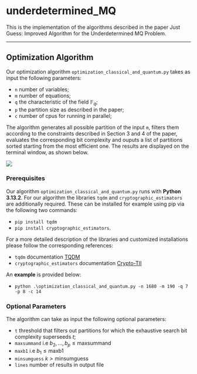 # underdetermined_MQ
This is the implementation of the algorithms described in the paper Just Guess: Improved Algorithm for the Underdetermined MQ Problem.


***

## Optimization Algorithm

Our optimization algorithm `optimization_classical_and_quantum.py` takes as input the following parameters:
- `n` number of variables;
- `m` number of equations;
- `q` the characteristic of the field $\mathbb{F}_q$;
- `p` the partition size as described in the paper;
- `c` number of cpus for running in parallel;

The algorithm generates all possible partition of the input `m`, filters them according to the constraints described in Section 3 and 4 of the paper, evaluates the corresponding bit complexity and ouputs a list of partitions sorted starting from the most efficient one. The results are displayed on the terminal window, as shown below.

![](https://anonymous.4open.science/r/underdefinedMQ_implementation-6A0E/example_output_optimization.png)

### Prerequisites

Our algorithm `optimization_classical_and_quantum.py` runs with **Python 3.13.2**. For our algorithm the libraries `tqdm` and `cryptographic_estimators` are additionally required. These can be installed for example using pip via the following two commands:
- `pip install tqdm`
- `pip install cryptographic_estimators`. 

For a more detailed description of the libraries and customized installations please follow the corresponding references:
- `tqdm` documentation [TQDM](https://tqdm.github.io/)
- `cryptographic_estimators` documentation [Crypto-TII](https://github.com/Crypto-TII/CryptographicEstimators)

An **example** is provided below:

- `python .\optimization_classical_and_quantum.py -n 1680 -m 190 -q 7 -p 8 -c 14`

### Optional Parameters

The algorithm can take as input the following optional parameters:
- `t` threshold that filters out partitions for which the exhaustive search bit complexity superseeds $t$;
- `maxsummand` i.e $b_{2},...,b_{p} \leq \text{maxsummand}$
- `maxb1` i.e $b_1 \leq \text{maxb1}$
- `minsumguess` $k \gt \text{minsumguess}$
- `lines` number of results in output file
